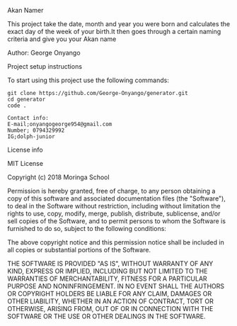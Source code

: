 Akan Namer

This project take the date, month and year you were born and calculates the exact day of the week of your birth.It then goes through a certain naming criteria and give you your Akan name

Author:
George Onyango

Project setup instructions

To start using this project use the following commands:

    git clone https://github.com/George-Onyango/generator.git
    cd generator
    code .

    Contact info:
    E-mail;onyangogeorge954@gmail.com
    Number; 0794329992
    IG;dolph-junior
    

License info

MIT License

Copyright (c) 2018 Moringa School

Permission is hereby granted, free of charge, to any person obtaining a copy of this software and associated documentation files (the "Software"), to deal in the Software without restriction, including without limitation the rights to use, copy, modify, merge, publish, distribute, sublicense, and/or sell copies of the Software, and to permit persons to whom the Software is furnished to do so, subject to the following conditions:

The above copyright notice and this permission notice shall be included in all copies or substantial portions of the Software.

THE SOFTWARE IS PROVIDED "AS IS", WITHOUT WARRANTY OF ANY KIND, EXPRESS OR IMPLIED, INCLUDING BUT NOT LIMITED TO THE WARRANTIES OF MERCHANTABILITY, FITNESS FOR A PARTICULAR PURPOSE AND NONINFRINGEMENT. IN NO EVENT SHALL THE AUTHORS OR COPYRIGHT HOLDERS BE LIABLE FOR ANY CLAIM, DAMAGES OR OTHER LIABILITY, WHETHER IN AN ACTION OF CONTRACT, TORT OR OTHERWISE, ARISING FROM, OUT OF OR IN CONNECTION WITH THE SOFTWARE OR THE USE OR OTHER DEALINGS IN THE SOFTWARE.